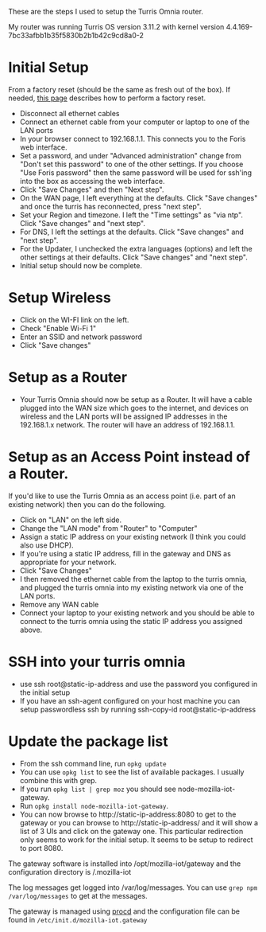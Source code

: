 These are the steps I used to setup the Turris Omnia router.

My router was running Turris OS version 3.11.2 with kernel version 4.4.169-7bc33afbb1b35f5830b2b1b42c9cd8a0-2

# Initial Setup
From a factory reset (should be the same as fresh out of the box). If needed, [this page](https://docs.turris.cz/hw/omnia/rescue_modes/) describes how to perform a factory reset.
* Disconnect all ethernet cables
* Connect an ethernet cable from your computer or laptop to one of the LAN ports
* In your browser connect to 192.168.1.1. This connects you to the Foris web interface.
* Set a password, and under "Advanced administration" change from "Don't set this password" to one of the other settings. If you choose "Use Foris password" then the same password will be used for ssh'ing into the box as accessing the web interface.
* Click "Save Changes" and then "Next step".
* On the WAN page, I left everything at the defaults. Click "Save changes" and once the turris has reconnected, press "next step".
* Set your Region and timezone. I left the "Time settings" as "via ntp". Click "Save changes" and "next step".
* For DNS, I left the settings at the defaults. Click "Save changes" and "next step".
* For the Updater, I unchecked the extra languages (options) and left the other settings at their defaults. Click "Save changes" and "next step".
* Initial setup should now be complete.

# Setup Wireless
* Click on the WI-FI  link on the left.
* Check "Enable Wi-Fi 1"
* Enter an SSID and network password
* Click "Save changes"

# Setup as a Router
* Your Turris Omnia should now be setup as a Router. It will have a cable plugged into the WAN size which goes to the internet, and devices on wireless and the LAN ports will be assigned IP addresses in the 192.168.1.x network. The router will have an address of 192.168.1.1.

# Setup as an Access Point instead of a Router.
If you'd like to use the Turris Omnia as an access point (i.e. part of an existing network) then you can do the following.
* Click on "LAN" on the left side.
* Change the "LAN mode" from "Router" to "Computer"
* Assign a static IP address on your existing network (I think you could also use DHCP).
* If you're using a static IP address, fill in the gateway and DNS as appropriate for your network.
* Click "Save Changes"
* I then removed the ethernet cable from the laptop to the turris omnia, and plugged the turris omnia into my existing network via one of the LAN ports.
* Remove any WAN cable
* Connect your laptop to your existing network and you should be able to connect to the turris omnia using the static IP address you assigned above.

# SSH into your turris omnia
* use ssh root@static-ip-address and use the password you configured in the initial setup
* If you have an ssh-agent configured on your host machine you can setup passwordless ssh by running ssh-copy-id root@static-ip-address

# Update the package list
* From the ssh command line, run `opkg update`
* You can use `opkg list` to see the list of available packages. I usually combine this with grep.
* If you run `opkg list | grep moz` you should see node-mozilla-iot-gateway.
* Run `opkg install node-mozilla-iot-gateway`.
* You can now browse to http://static-ip-address:8080 to get to the gateway or you can browse to http://static-ip-address/ and it will show a list of 3 UIs and click on the gateway one. This particular redirection only seems to work for the initial setup. It seems to be setup to redirect to port 8080.

The gateway software is installed into /opt/mozilla-iot/gateway and the configuration directory is /.mozilla-iot

The log messages get logged into /var/log/messages. You can use `grep npm /var/log/messages` to get at the messages.

The gateway is managed using [procd](https://openwrt.org/docs/techref/procd) and the configuration file can be found in `/etc/init.d/mozilla-iot.gateway`